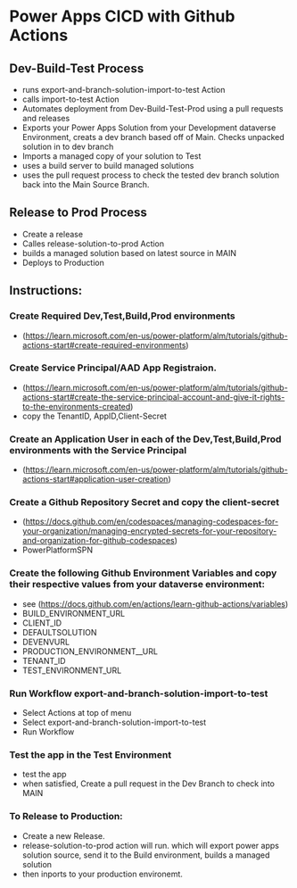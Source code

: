 # Power Apps CICD with Github Actions


 ## Dev-Build-Test Process
- runs export-and-branch-solution-import-to-test Action
- calls import-to-test Action
- Automates deployment from Dev-Build-Test-Prod using a pull requests and releases
- Exports your Power Apps Solution  from your Development dataverse Environment, creats a dev branch based off of Main. Checks unpacked solution in to dev branch
- Imports a managed copy of your solution to Test
- uses a build server to build managed solutions
- uses the pull request process to check the tested dev branch solution back into the Main Source Branch.

## Release to Prod Process
- Create a release
- Calles release-solution-to-prod Action
- builds a managed solution based on latest source in MAIN
- Deploys to Production


## Instructions:   
    
### Create Required Dev,Test,Build,Prod environments    
- (https://learn.microsoft.com/en-us/power-platform/alm/tutorials/github-actions-start#create-required-environments)
### Create Service Principal/AAD App Registraion.
-  (https://learn.microsoft.com/en-us/power-platform/alm/tutorials/github-actions-start#create-the-service-principal-account-and-give-it-rights-to-the-environments-created) 
- copy the TenantID, AppID,Client-Secret
### Create an Application User in each of the Dev,Test,Build,Prod environments with the Service Principal
 - (https://learn.microsoft.com/en-us/power-platform/alm/tutorials/github-actions-start#application-user-creation)
### Create a Github Repository Secret and copy the client-secret
- (https://docs.github.com/en/codespaces/managing-codespaces-for-your-organization/managing-encrypted-secrets-for-your-repository-and-organization-for-github-codespaces)
- PowerPlatformSPN

### Create the following Github Environment Variables and copy their respective values from your dataverse environment:
 - see (https://docs.github.com/en/actions/learn-github-actions/variables)
- BUILD_ENVIRONMENT_URL
- CLIENT_ID
- DEFAULTSOLUTION
- DEVENVURL
- PRODUCTION_ENVIRONMENT__URL
- TENANT_ID
- TEST_ENVIRONMENT_URL
 
### Run Workflow  export-and-branch-solution-import-to-test
- Select Actions  at top of menu
- Select export-and-branch-solution-import-to-test
- Run Workflow

### Test the app in the Test Environment
- test the app
- when satisfied, Create a pull request in the Dev Branch to check into MAIN

### To Release to Production:
- Create a new Release. 
- release-solution-to-prod action will run. which will export power apps solution source, send it to the Build environment, builds a managed solution
- then inports to your production environemt.
